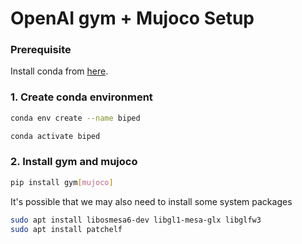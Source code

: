# OpenAI gym + Mujoco Setup

### Prerequisite

Install conda from [here](https://conda.io/projects/conda/en/latest/user-guide/install/linux.html).

###

### 1. Create conda environment

```bash
conda env create --name biped

conda activate biped
```

### 2. Install gym and mujoco



```bash
pip install gym[mujoco]
```



It's possible that we may also need to install some system packages

```bash
sudo apt install libosmesa6-dev libgl1-mesa-glx libglfw3
sudo apt install patchelf
```






